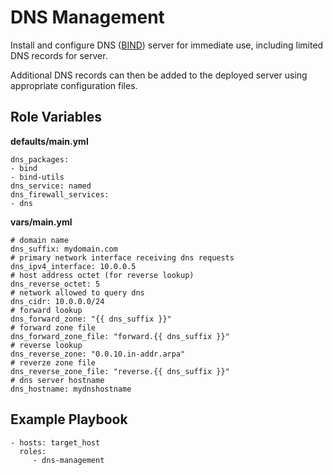 DNS Management
=========

Install and configure DNS ([BIND](https://www.isc.org/bind/)) server for immediate use, including limited DNS records for server.  

Additional DNS records can then be added to the deployed server using appropriate configuration files.

Role Variables
--------------
**defaults/main.yml**  

```
dns_packages:
- bind
- bind-utils
dns_service: named
dns_firewall_services:
- dns
```

**vars/main.yml**  

```
# domain name
dns_suffix: mydomain.com
# primary network interface receiving dns requests
dns_ipv4_interface: 10.0.0.5
# host address octet (for reverse lookup)
dns_reverse_octet: 5
# network allowed to query dns
dns_cidr: 10.0.0.0/24
# forward lookup
dns_forward_zone: "{{ dns_suffix }}"
# forward zone file
dns_forward_zone_file: "forward.{{ dns_suffix }}"
# reverse lookup
dns_reverse_zone: "0.0.10.in-addr.arpa"
# reverze zone file
dns_reverse_zone_file: "reverse.{{ dns_suffix }}"
# dns server hostname
dns_hostname: mydnshostname
```

Example Playbook
----------------
```
- hosts: target_host
  roles:
     - dns-management
```
